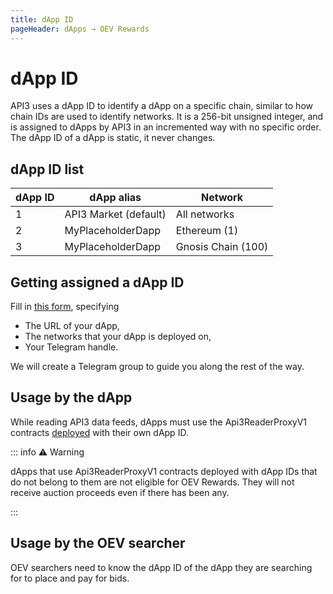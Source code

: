 ```yaml
---
title: dApp ID
pageHeader: dApps → OEV Rewards
---
```


<PageHeader/>

# dApp ID

API3 uses a dApp ID to identify a dApp on a specific chain, similar to how chain IDs are used to identify networks.
It is a 256-bit unsigned integer, and is assigned to dApps by API3 in an incremented way with no specific order.
The dApp ID of a dApp is static, it never changes.

## dApp ID list

| dApp ID | dApp alias            | Network            |
| ------- | --------------------- | ------------------ |
| 1       | API3 Market (default) | All networks       |
| 2       | MyPlaceholderDapp     | Ethereum (1)       |
| 3       | MyPlaceholderDapp     | Gnosis Chain (100) |

## Getting assigned a dApp ID

Fill in [this form](https://c3pu3z1tpiz.typeform.com/to/XfNSSjKE), specifying

- The URL of your dApp,
- The networks that your dApp is deployed on,
- Your Telegram handle.

We will create a Telegram group to guide you along the rest of the way.

## Usage by the dApp

While reading API3 data feeds, dApps must use the Api3ReaderProxyV1 contracts [deployed](/dapps/integration/contract-integration#deployment-parameters) with their own dApp ID.

::: info ⚠️ Warning

dApps that use Api3ReaderProxyV1 contracts deployed with dApp IDs that do not belong to them are not eligible for OEV Rewards.
They will not receive auction proceeds even if there has been any.

:::

## Usage by the OEV searcher

OEV searchers need to know the dApp ID of the dApp they are searching for to place and pay for bids.
